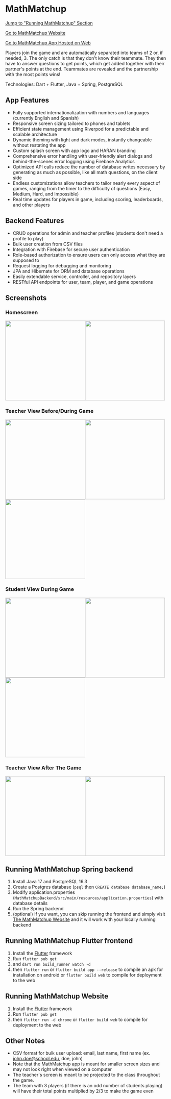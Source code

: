 # MathMatchup

[Jump to "Running MathMatchup" Section](#running-mathmatchup-spring-backend)

[Go to MathMatchup Website](https://mathmatchup.brendanharan.com)

[Go to MathMatchup App Hosted on Web](https://mathmatchupapp.brendanharan.com)

Players join the game and are automatically separated into teams of 2 or, if needed, 3. The only catch is that they don't know their teammate.
They then have to answer questions to get points, which get added together with their partner's points at the end.
Teammates are revealed and the partnership with the most points wins!

Technologies: Dart + Flutter, Java + Spring, PostgreSQL

## App Features

- Fully supported internationalization with numbers and languages (currently English and Spanish)
- Responsive screen sizing tailored to phones and tablets
- Efficient state management using Riverpod for a predictable and scalable architecture 
- Dynamic theming with light and dark modes, instantly changeable without restating the app
- Custom splash screen with app logo and HARAN branding
- Comprehensive error handling with user-friendly alert dialogs and behind-the-scenes error logging using Firebase Analytics
- Optimized API calls reduce the number of database writes necessary by generating as much as possible, like all math questions, on the client side
- Endless customizations allow teachers to tailor nearly every aspect of games, ranging from the timer to the difficulty of questions (Easy, Medium, Hard, and Impossible)
- Real time updates for players in game, including scoring, leaderboards, and other players

## Backend Features

- CRUD operations for admin and teacher profiles (students don't need a profile to play)
- Bulk user creation from CSV files
- Integration with Firebase for secure user authentication
- Role-based authorization to ensure users can only access what they are supposed to
- Request logging for debugging and monitoring
- JPA and Hibernate for ORM and database operations
- Easily extendable service, controller, and repository layers
- RESTful API endpoints for user, team, player, and game operations

## Screenshots

### Homescreen
<img src="https://github.com/Brendan-H/MathMatchup/blob/master/math_matchup/Screenshots/mathmatchup_homescreen.png" width="250"><img src="https://github.com/Brendan-H/MathMatchup/blob/master/math_matchup/Screenshots/spanish_darkmode_homescreen.png" width="250">
### Teacher View Before/During Game
<img src="https://github.com/Brendan-H/MathMatchup/blob/master/math_matchup/Screenshots/game_settings_page.png" width="250"><img src="https://github.com/Brendan-H/MathMatchup/blob/master/math_matchup/Screenshots/teacher_game_page.png" width="250"><img src="https://github.com/Brendan-H/MathMatchup/blob/master/math_matchup/Screenshots/teacher_timer.png" width="250">
### Student View During Game
<img src="https://github.com/Brendan-H/MathMatchup/blob/master/math_matchup/Screenshots/game_page.png" width="250"><img src="https://github.com/Brendan-H/MathMatchup/blob/master/math_matchup/Screenshots/correct_answer.png" width="250"><img src="https://github.com/Brendan-H/MathMatchup/blob/master/math_matchup/Screenshots/incorrect_answer.png" width="250">
### Teacher View After The Game
<img src="https://github.com/Brendan-H/MathMatchup/blob/master/math_matchup/Screenshots/teammate_reveal_countdown.png" width="250"><img src="https://github.com/Brendan-H/MathMatchup/blob/master/math_matchup/Screenshots/leaderboard.png" width="250">



## Running MathMatchup Spring backend
1. Install Java 17 and PostgreSQL 16.3
2. Create a Postgres database (```psql``` then ```CREATE database database_name;```)
3. Modify application.properties (```MathMatchupBackend/src/main/resources/application.properties```) with database details
4. Run the Spring backend
5. (optional) If you want, you can skip running the frontend and simply visit [The MathMatchup Website](https://mathmatchupapp.brendanharan.com) and it will work with your locally running backend

## Running MathMatchup Flutter frontend

1. Install the [Flutter](https://flutter.dev) framework
2. Run ```flutter pub get```
3. and ```dart run build_runner watch -d```
4. then ```flutter run``` or ```flutter build app --release``` to compile an apk for installation on android or ```flutter build web``` to compile for deployment to the web

## Running MathMatchup Website

1. Install the [Flutter](https://flutter.dev) framework
2. Run ```flutter pub get```
3. then ```flutter run -d chrome``` or ```flutter build web``` to compile for deployment to the web

## Other Notes
- CSV format for bulk user upload: email, last name, first name (ex. john.doe@school.edu, doe, john)
- Note that the MathMatchup app is meant for smaller screen sizes and may not look right when viewed on a computer
- The teacher's screen is meant to be projected to the class throughout the game.
- The team with 3 players (if there is an odd number of students playing) will have their total points multiplied by 2/3 to make the game even